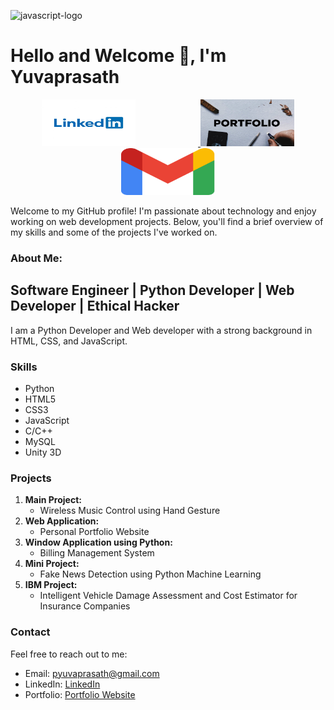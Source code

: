 ![javascript-logo](https://github.com/Yuvaprasath-P/About_Yuva/assets/97957100/7a808311-0780-4e91-9ccf-fff41c5564e5)
# Hello and Welcome 👋, I'm Yuvaprasath 

<p align="center">
  <a href="https://www.linkedin.com/in/yuvaprasath-p-a53478251/">
    <img src="https://github.com/Yuvaprasath-P/About_Yuva/blob/main/img/linkedin.jpg" style="margin-right: 100px; alt="LinkedIn" width="150" height="75">
  </a>
  <a href="https://bit.ly/Yuva">
    <img src="https://github.com/Yuvaprasath-P/About_Yuva/blob/main/img/pf.jpg" alt="Portfolio" width="150" height="75">
  </a>
  <a href="mailto: pyuvaprasath@gmail.com">
    <img src="https://github.com/Yuvaprasath-P/About_Yuva/blob/main/img/Gmail.png" alt="email" width="150" height="75">
  </a>
</p>

Welcome to my GitHub profile! I'm passionate about technology and enjoy working on web development projects. Below, you'll find a brief overview of my skills and some of the projects I've worked on.

### About Me:
## Software Engineer | Python Developer | Web Developer | Ethical Hacker

I am a Python Developer and Web developer with a strong background in HTML, CSS, and JavaScript.

### Skills

- Python
- HTML5
- CSS3
- JavaScript
- C/C++
- MySQL
- Unity 3D

### Projects

1. **Main Project:**
   - Wireless Music Control using Hand Gesture
2. **Web Application:**
   - Personal Portfolio Website
3. **Window Application using Python:**
   - Billing Management System
4. **Mini Project:**
   - Fake News Detection using Python Machine Learning
5. **IBM Project:**
   - Intelligent Vehicle Damage Assessment and Cost Estimator for Insurance Companies

### Contact

Feel free to reach out to me:

- Email: pyuvaprasath@gmail.com
- LinkedIn: [LinkedIn](https://www.linkedin.com/in/yuvaprasath-p-a53478251/)
- Portfolio: [Portfolio Website](https://bit.ly/Yuva)
